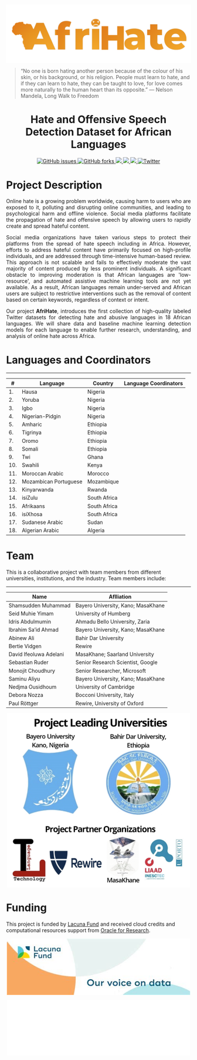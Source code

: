 <p align="center">
  <img align="center" src="assets/logo.png" />

> “No one is born hating another person because of the colour of his skin, or his background, or his religion. People must learn to hate, and if they can learn to hate, they can be taught to love, for love comes more naturally to the human heart than its opposite.” — Nelson Mandela, Long Walk to Freedom 

  <h1 align="center">Hate and Offensive Speech Detection Dataset for African Languages</h1>
</p>

<!-- Badges -->
<p align="center">
  
  <a href="https://github.com/AfriHate/AfriHate/issues">
  <img alt="GitHub issues" src="https://img.shields.io/github/issues/AfriHate/AfriHate">
  </a>

  <a href="https://github.com/AfriHate/AfriHate/network">
  <img alt="GitHub forks" src="https://img.shields.io/github/forks/AfriHate/AfriHate">
  </a>

  <a href="https://github.com/Afrihate/afrihate/pulls">
    <img src="https://img.shields.io/github/issues-pr/PiyushSuthar/github-readme-quotes?style=flat-square">
  </a>

   <a href="Licence">
    <img src="https://img.shields.io/badge/license-CCBY-yellow">
  </a>

  <a href="https://github.com/AfriHate/AfriHate">
      <img src="https://visitor-badge.glitch.me/badge?page_id=AfriHate.AfriHate">
    </a>

   <a href="https://twitter.com/intent/tweet?text=Wow:&url=https%3A%2F%2Fgithub.com%2FAfriHate%2FAfriHate">
    <img alt="Twitter" src="https://img.shields.io/twitter/url?label=Tweet%20AfriHate&url=https%3A%2F%2Fgithub.com%2FAfriHate%2FAfriHate">
    </a>
</p>

# Project Description

<div align="justify">
 

Online hate is a growing problem worldwide, causing harm to users who are exposed to it, polluting and disrupting online communities, and leading to psychological harm and offline violence. Social media platforms facilitate the propagation of hate and offensive speech by allowing users to rapidly create and spread hateful content.

Social media organizations have taken various steps to protect their platforms from the spread of hate speech including in Africa.
However, efforts to address hateful content have primarily focused on high-profile individuals, and are addressed through time-intensive human-based review. This approach is not scalable and fails to effectively moderate the vast majority of content produced by less prominent individuals. A significant obstacle to improving moderation is that African languages are 'low-resource', and automated assistive machine learning tools are not yet available. As a result, African languages remain under-served and African users are subject to restrictive interventions such as the removal of content based on certain keywords, regardless of context or intent.

Our project <b>AfriHate</b>, introduces the first collection of high-quality labeled Twitter datasets for detecting hate and abusive languages in 18 African languages. We will share data and baseline machine learning detection models for each language to enable further research, understanding, and analysis of online hate across Africa.
</div>


# Languages and Coordinators
----------------
| # | Language | Country | Language Coordinators|
|----------|-----------|----------|-----------------|
| 1. | Hausa | Nigeria | |
| 2. | Yoruba | Nigeria | |
| 3. | Igbo | Nigeria | |
| 4. | Nigerian-Pidgin | Nigeria | |
| 5. | Amharic | Ethiopia | |
| 6. | Tigrinya | Ethiopia | |
| 7. | Oromo | Ethiopia |  |
| 8. | Somali | Ethiopia |  |
| 9. | Twi | Ghana | |
| 10. | Swahili | Kenya | |
| 11. | Moroccan Arabic | Morocco |  |
| 12. | Mozambican Portuguese | Mozambique |  |
| 13. | Kinyarwanda | Rwanda |  |
| 14. | isiZulu | South Africa | |
| 15. | Afrikaans | South Africa | |
| 16. | isiXhosa | South Africa |  |
| 17. | Sudanese Arabic | Sudan |  |
| 18. | Algerian Arabic | Algeria |  |



# Team 

This is a collaborative project with team members from different universities, institutions, and the industry. Team members include:

----------------

| Name | Aflliation|
|----------|-----------------|
| Shamsudden Muhammad  | Bayero University, Kano; MasaKhane |
| Seid Muhie Yimam  | University of Humberg |
| Idris Abdulmumin  | Ahmadu Bello University, Zaria |
| Ibrahim Sa’id Ahmad  |  Bayero University, Kano; MasaKhane |
| Abinew Ali |  Bahir Dar University |
|Bertie Vidgen| Rewire|
| David Ifeoluwa Adelani | MasaKhane; Saarland University   |
|Sebastian Ruder    | Senior Research Scientist, Google|
| Monojit Choudhury |  Senior Researcher, Microsoft |
| Saminu Aliyu  | Bayero University, Kano; MasaKhane |
| Nedjma Ousidhoum | University of Cambridge|
| Debora Nozza |Bocconi University, Italy |
| Paul Röttger | Rewire, University of Oxford|



<p align="center">
<img align="center" width="500" src="assets/team_afrihate.png" width="800"/>
</p>




# Funding

This project is funded by [Lacuna Fund](https://lacunafund.org) and received cloud credits and computational resources support from [Oracle for Research](https://www.oracle.com/research/).

<p align="center">
<img align="center" width="500" src="assets/Lacuna_Fund.jpeg" width="800"/>
</p>


<p align="center">
<img align="center" width="500" src="assets/Oracle_Cloude.png" width="800"/>
</p>
